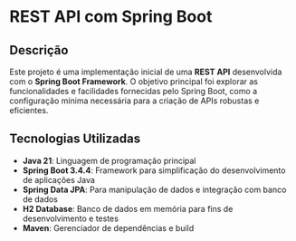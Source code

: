 # REST API com Spring Boot

## Descrição
Este projeto é uma implementação inicial de uma **REST API** desenvolvida com o **Spring Boot Framework**. O objetivo principal foi explorar as funcionalidades e facilidades fornecidas pelo Spring Boot, como a configuração mínima necessária para a criação de APIs robustas e eficientes.

## Tecnologias Utilizadas
- **Java 21**: Linguagem de programação principal
- **Spring Boot 3.4.4**: Framework para simplificação do desenvolvimento de aplicações Java
- **Spring Data JPA**: Para manipulação de dados e integração com banco de dados
- **H2 Database**: Banco de dados em memória para fins de desenvolvimento e testes
- **Maven**: Gerenciador de dependências e build
